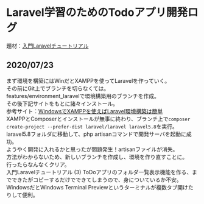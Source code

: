 # Laravel学習のためのTodoアプリ開発ログ
題材：[入門Laravelチュートリアル ](https://www.hypertextcandy.com/laravel-tutorial-introduction)

## 2020/07/23

まず環境を構築にはWinだとXAMPPを使ってLaravelを作っていく。  
その前にGit上でブランチを切らなくては。  
features/environment_laravelで環境構築用のブランチを作成。  
その後下記サイトをもとに諸々インストール。  
参考サイト：[WindowsでXAMPPを使えばLaravel環境構築は簡単](https://reffect.co.jp/laravel/windows-xampp-laravel-install)  
XAMPPとComposerとインストールが無事に終わり、ブランチ上で`composer create-project --prefer-dist laravel/laravel laravel5.8`を実行。  
laravel5.8フォルダに移動して、php artisanコマンドで開発サーバを起動に成功。  
ようやく開発に入れるかと思ったが問題発生！artisanファイルが消失。  
方法がわからないため、新しいブランチを作成し、環境を作り直すことに。  
行ったらなんなくクリア。  
入門Laravelチュートリアル (3) ToDoアプリのフォルダ一覧表示機能を作る、までできたがコピーするだけでできてしまうので、身についているか不安。  
WindowsだとWindows Terminal Previewというターミナルが複数タブ開けたりして便利。
